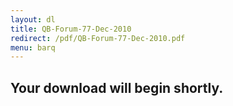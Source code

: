 ```yaml
---
layout: dl
title: QB-Forum-77-Dec-2010
redirect: /pdf/QB-Forum-77-Dec-2010.pdf
menu: barq
---
```

## Your download will begin shortly.
